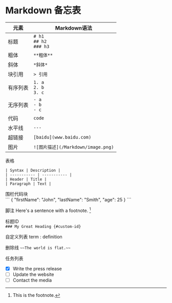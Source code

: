 # Markdown 备忘表

元素|Markdown语法
--|--
标题| `# h1` <br> `## h2` <br> `### h3`
粗体| `**粗体**`
斜体|`*斜体*`
块引用| `> 引用`
有序列表| `1. a` <br> `2. b` <br> `3. c`
无序列表| `- a` <br> `- b`<br> `- c`
代码| `code`
水平线| `---`
超链接| `[baidu](www.baidu.com)`
图片 | `![图片描述](/Markdown/image.png)`

表格
```
| Syntax | Description |
| ----------- | ----------- |
| Header | Title |
| Paragraph | Text |
```

围栏代码块	
\```
{
  "firstName": "John",
  "lastName": "Smith",
  "age": 25
}
\```

脚注
Here's a sentence with a footnote. [^1]

[^1]: This is the footnote.

标题ID	
`### My Great Heading {#custom-id}`

自定义列表
term
: definition

删除线
`~~The world is flat.~~`

任务列表

- [x] Write the press release
- [ ] Update the website
- [ ] Contact the media

